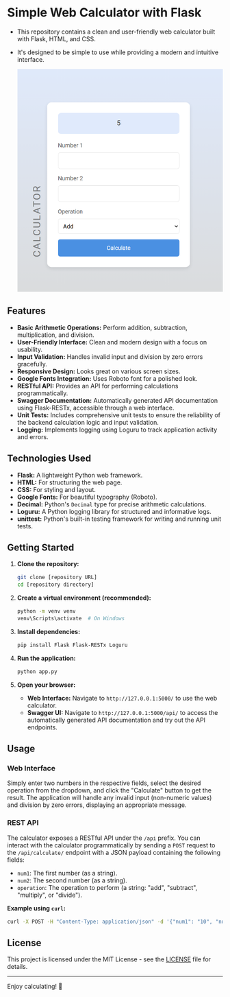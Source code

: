 # Simple Web Calculator with Flask

- This repository contains a clean and user-friendly web calculator built with Flask, HTML, and CSS. 
- It's designed to be simple to use while providing a modern and intuitive interface.

  ![](https://github.com/hrosicka/FlaskCalculator/blob/master/doc/Calculator1.PNG)

## Features

-   **Basic Arithmetic Operations:** Perform addition, subtraction, multiplication, and division.
-   **User-Friendly Interface:** Clean and modern design with a focus on usability.
-   **Input Validation:** Handles invalid input and division by zero errors gracefully.
-   **Responsive Design:** Looks great on various screen sizes.
-   **Google Fonts Integration:** Uses Roboto font for a polished look.
-   **RESTful API:** Provides an API for performing calculations programmatically.
-   **Swagger Documentation:** Automatically generated API documentation using Flask-RESTx, accessible through a web interface.
-   **Unit Tests:** Includes comprehensive unit tests to ensure the reliability of the backend calculation logic and input validation.
-   **Logging:** Implements logging using Loguru to track application activity and errors.


## Technologies Used

-   **Flask:** A lightweight Python web framework.
-   **HTML:** For structuring the web page.
-   **CSS:** For styling and layout.
-   **Google Fonts:** For beautiful typography (Roboto).
-   **Decimal:** Python's `Decimal` type for precise arithmetic calculations.
-   **Loguru:** A Python logging library for structured and informative logs.
-   **unittest:** Python's built-in testing framework for writing and running unit tests.

## Getting Started

1.  **Clone the repository:**

    ```bash
    git clone [repository URL]
    cd [repository directory]
    ```

2.  **Create a virtual environment (recommended):**

    ```bash
    python -m venv venv
    venv\Scripts\activate  # On Windows
    ```

3.  **Install dependencies:**

    ```bash
    pip install Flask Flask-RESTx Loguru
    ```

4.  **Run the application:**

    ```bash
    python app.py
    ```

5.  **Open your browser:**
    -   **Web Interface:** Navigate to `http://127.0.0.1:5000/` to use the web calculator.
    -   **Swagger UI:** Navigate to `http://127.0.0.1:5000/api/` to access the automatically generated API documentation and try out the API endpoints.

## Usage

### Web Interface

Simply enter two numbers in the respective fields, select the desired operation from the dropdown, and click the "Calculate" button to get the result. The application will handle any invalid input (non-numeric values) and division by zero errors, displaying an appropriate message.

### REST API

The calculator exposes a RESTful API under the `/api` prefix. You can interact with the calculator programmatically by sending a `POST` request to the `/api/calculate/` endpoint with a JSON payload containing the following fields:

-   `num1`: The first number (as a string).
-   `num2`: The second number (as a string).
-   `operation`: The operation to perform (a string: "add", "subtract", "multiply", or "divide").

**Example using `curl`:**

```bash
curl -X POST -H "Content-Type: application/json" -d '{"num1": "10", "num2": "5", "operation": "add"}' [http://127.0.0.1:5000/api/calculate/](http://127.0.0.1:5000/api/calculate/)
```

## License

This project is licensed under the MIT License - see the [LICENSE](LICENSE) file for details.

---

Enjoy calculating! 🚀
